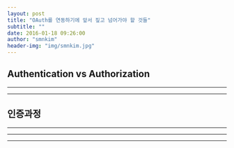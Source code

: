 ```yaml
---
layout: post
title: "OAuth를 연동하기에 앞서 짚고 넘어가야 할 것들"
subtitle: ""
date: 2016-01-18 09:26:00
author: "smnkim"
header-img: "img/smnkim.jpg"
---
```




## Authentication vs Authorization

----

----        

## 인증과정

----

__   __

----

